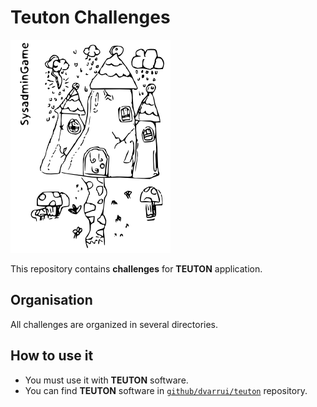 
# Teuton Challenges

![](./docs/logo.png)

This repository contains **challenges** for **TEUTON** application.

## Organisation

All challenges are organized in several directories.

## How to use it

* You must use it with **TEUTON** software.
* You can find **TEUTON** software in [`github/dvarrui/teuton`](https://github.com/dvarrui/teuton) repository.
